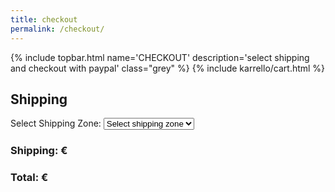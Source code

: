 ```yaml
---
title: checkout
permalink: /checkout/
---
```

<section class="checkout">
{% include topbar.html name='CHECKOUT' description='select shipping and checkout with paypal' class="grey" %}
{% include karrello/cart.html %}

<div id="shipping-box">
  <h2>Shipping</h2>
  Select Shipping Zone:
  <select name="zone" id="zone">
    <option value="" disabled selected>Select shipping zone</option>
    {%- for zone in site.data.carello.shippings -%}
    <option
      value="{{ zone[0] }}"
      data-few="{{ zone[1].few }}"
      data-many="{{ zone[1].many }}">{{ zone[0] | upcase }}</option>
    {%- endfor -%}
  </select>
  <h3>Shipping: € <span id="shipping"></span></h3>
  <h3>Total: € <span id="total"></span></h3>
  <div id="paypal-button"></div>
</div>

</section>
